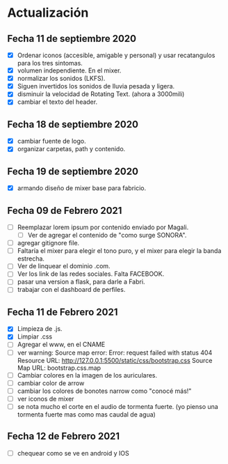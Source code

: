 # Actualización

## Fecha 11 de septiembre 2020

- [X] Ordenar iconos (accesible, amigable y personal) y usar recatangulos para los tres sintomas.
- [X] volumen independiente. En el mixer.
- [X] normalizar los sonidos (LKFS).
- [x] Siguen invertidos los sonidos de lluvia pesada y ligera.
- [x] disminuir la velocidad de Rotating Text. (ahora a 3000mili)
- [x] cambiar el texto del header.

## Fecha 18 de septiembre 2020

- [x] cambiar fuente de logo.
- [x] organizar carpetas, path y contenido.

## Fecha 19 de septiembre 2020
- [x] armando diseño de mixer base para fabricio.

## Fecha 09 de Febrero 2021
- [ ] Reemplazar lorem ipsum por contenido enviado por Magali.
	- [ ] Ver de agregar el contenido de "como surge SONORA".
- [ ] agregar gitignore file.
- [ ] Faltaría el mixer para elegir el tono puro, y el mixer para elegir la banda estrecha. 
- [ ] Ver de linquear el dominio .com.
- [ ] Ver los link de las redes sociales. Falta FACEBOOK.
- [ ] pasar una version a flask, para darle a Fabri.
- [ ] trabajar con el dashboard de perfiles.

## Fecha 11 de Febrero 2021
- [x] Limpieza de .js.
- [x] Limpiar .css
- [ ] Agregar el www, en el CNAME
- [ ] ver warning: Source map error: Error: request failed with status 404
Resource URL: http://127.0.0.1:5500/static/css/bootstrap.css
Source Map URL: bootstrap.css.map
- [ ] Cambiar colores en la imagen de los auriculares.
- [ ] cambiar color de arrow 
- [ ] cambiar los colores de bonotes narrow como "conocé más!"
- [ ] ver iconos de mixer
- [ ] se nota mucho el corte en el audio de tormenta fuerte. (yo pienso una tormenta fuerte mas como mas caudal de agua)

## Fecha 12 de Febrero 2021
- [ ] chequear como se ve en android y IOS


